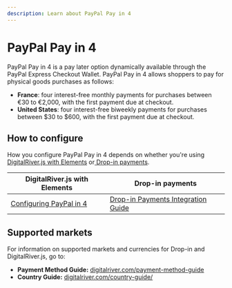 ```yaml
---
description: Learn about PayPal Pay in 4
---
```


# PayPal Pay in 4

PayPal Pay in 4 is a pay later option dynamically available through the PayPal Express Checkout Wallet. PayPal Pay in 4 allows shoppers to pay for physical goods purchases as follows:

* **France**: four interest-free monthly payments for purchases between €30 to €2,000, with the first payment due at checkout.
* **United States**: four interest-free biweekly payments for purchases between $30 to $600, with the first payment due at checkout.&#x20;

## How to configure&#x20;

How you configure PayPal Pay in 4 depends on whether you're using [DigitalRiver.js with Elements](../payments-solutions/digitalriver.js/) or[ Drop-in payments](../payments-solutions/drop-in/).  &#x20;

| DigitalRiver.js with Elements                                                                              | Drop-in payments                                                                                 |
| ---------------------------------------------------------------------------------------------------------- | ------------------------------------------------------------------------------------------------ |
| [Configuring PayPal in 4](../payments-solutions/digitalriver.js/payment-methods/paypal.md#paypal-pay-in-4) | [Drop-in Payments Integration Guide](../payments-solutions/drop-in/drop-in-integration-guide.md) |

## Supported markets

For information on supported markets and currencies for Drop-in and DigitalRiver.js, go to:&#x20;

* **Payment Method Guide:** [digitalriver.com/payment-method-guide](https://www.digitalriver.com/payment-method/paypal-pay-4/)
* **Country Guide:** [digitalriver.com/country-guide/](https://www.digitalriver.com/country-guide/)
